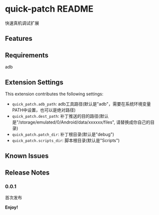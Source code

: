 # quick-patch README

快速真机调试扩展

## Features


## Requirements

adb

## Extension Settings
This extension contributes the following settings:

* `quick_patch.adb_path`: adb工具路径(默认是"adb"，需要在系统环境变量PATH中设置，也可以是绝对路径)
* `quick_patch.dest_path`: 补丁推送的目的路径(默认是"/storage/emulated/0/Android/data/xxxxxx/files", 请替换成你自己的目录)
* `quick_patch.patch_dir`: 补丁根目录(默认是"debug")
* `quick_patch.scripts_dir`: 脚本根目录(默认是"Scripts")

## Known Issues
## Release Notes
### 0.0.1
首次发布

**Enjoy!**
